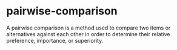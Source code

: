 # pairwise-comparison
A pairwise comparison is a method used to compare two items or alternatives against each other in order to determine their relative preference, importance, or superiority. 
